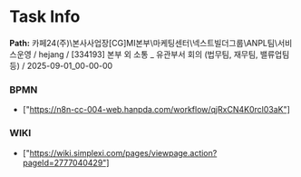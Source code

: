 # Task Info

**Path:** 카페24(주)\본사사업장\[CG]MI본부\마케팅센터\넥스트빌더그룹\ANPL팀\서비스운영 / hejang / [334193] 본부 외 소통 _ 유관부서 회의 (법무팀, 재무팀, 밸류업팀 등) / 2025-09-01_00-00-00

### BPMN
- ["https://n8n-cc-004-web.hanpda.com/workflow/qjRxCN4K0rcl03aK"]

### WIKI
- ["https://wiki.simplexi.com/pages/viewpage.action?pageId=2777040429"]

